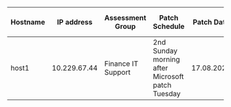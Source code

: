 | Hostname  | IP address   | Assessment Group   | Patch Schedule                                   | Patch Date | Patch Start Time | Patch End Time | Environment |
| --------- | ------------ | ------------------ | ------------------------------------------------ | ---------- | ---------------- | -------------- | ----------- |
| host1 | 10.229.67.44 | Finance IT Support | 2nd Sunday morning after Microsoft patch Tuesday | 17.08.2024 | 00:00:00         | 06:00:00       | Production  |
